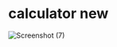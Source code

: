 # calculator new
![Screenshot (7)](https://github.com/rakeshreddy2021/calculator/assets/147824853/f30829bf-ada7-4ec4-8878-db62d9c99f8f)
